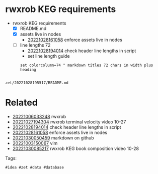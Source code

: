 # rwxrob KEG requirements

- rwxrob KEG requirements
  - [x] README.md
  - [x] assets live in nodes
    - [20221028161058](/zet/20221028161058/README.md) enforce assets live in nodes
  - [ ] line lengths 72
    - [20221028194014](/zet/20221028194014/README.md) check header line lengths in script
    - set line length guide
    ```vim
    set colorcolumn=74 " markdown titles 72 chars in width plus heading
    ```

```
```

` zet/20221028195517/README.md `

# Related

- [20221006033248](/zet/20221006033248/README.md) rwxrob
- [20221027194304](/zet/20221027194304/README.md) rwxrob terminal velocity video 10-27
- [20221028194014](/zet/20221028194014/README.md) check header line lengths in script
- [20221028161058](/zet/20221028161058/README.md) enforce assets live in nodes
- [20221030050459](/zet/20221030050459/README.md) markdown on github
- [20221003150067](/zet/20221003150067/README.md) vim
- [20221030085217](/zet/20221030085217/README.md) rwxrob KEG book composition video 10-28

Tags:

    #idea #zet #data #database
